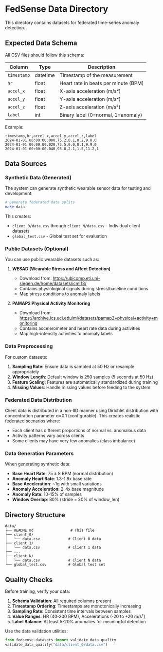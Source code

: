# FedSense Data Directory

This directory contains datasets for federated time-series anomaly detection.

## Expected Data Schema

All CSV files should follow this schema:

| Column | Type | Description |
|--------|------|-------------|
| `timestamp` | datetime | Timestamp of the measurement |
| `hr` | float | Heart rate in beats per minute (BPM) |
| `accel_x` | float | X-axis acceleration (m/s²) |
| `accel_y` | float | Y-axis acceleration (m/s²) |
| `accel_z` | float | Z-axis acceleration (m/s²) |
| `label` | int | Binary label (0=normal, 1=anomaly) |

Example:
```csv
timestamp,hr,accel_x,accel_y,accel_z,label
2024-01-01 00:00:00.000,75.2,0.1,0.2,9.8,0
2024-01-01 00:00:00.020,75.5,0.0,0.1,9.9,0
2024-01-01 00:00:00.040,95.8,2.1,1.5,11.2,1
```

## Data Sources

### Synthetic Data (Generated)
The system can generate synthetic wearable sensor data for testing and development:

```bash
# Generate federated data splits
make data
```

This creates:
- `client_0/data.csv` through `client_N/data.csv` - Individual client datasets
- `global_test.csv` - Global test set for evaluation

### Public Datasets (Optional)

You can use public wearable datasets such as:

1. **WESAD (Wearable Stress and Affect Detection)**
   - Download from: https://ubicomp.eti.uni-siegen.de/home/datasets/icmi18/
   - Contains physiological signals during stress/baseline conditions
   - Map stress conditions to anomaly labels

2. **PAMAP2 Physical Activity Monitoring**
   - Download from: https://archive.ics.uci.edu/ml/datasets/pamap2+physical+activity+monitoring
   - Contains accelerometer and heart rate data during activities
   - Map high-intensity activities to anomaly labels

### Data Preprocessing

For custom datasets:

1. **Sampling Rate**: Ensure data is sampled at 50 Hz or resample appropriately
2. **Window Length**: Default window is 250 samples (5 seconds at 50 Hz)
3. **Feature Scaling**: Features are automatically standardized during training
4. **Missing Values**: Handle missing values before feeding to the system

### Federated Data Distribution

Client data is distributed in a non-IID manner using Dirichlet distribution with concentration parameter α=0.1 (configurable). This creates realistic federated scenarios where:

- Each client has different proportions of normal vs. anomalous data
- Activity patterns vary across clients
- Some clients may have very few anomalies (class imbalance)

### Data Generation Parameters

When generating synthetic data:

- **Base Heart Rate**: 75 ± 8 BPM (normal distribution)
- **Anomaly Heart Rate**: 1.3-1.8x base rate
- **Base Acceleration**: ~1g with small variations
- **Anomaly Acceleration**: 2-4x base magnitude
- **Anomaly Rate**: 10-15% of samples
- **Window Overlap**: 80% (stride = 20% of window_len)

## Directory Structure

```
data/
├── README.md                 # This file
├── client_0/
│   └── data.csv             # Client 0 data
├── client_1/
│   └── data.csv             # Client 1 data
├── ...
├── client_N/
│   └── data.csv             # Client N data
└── global_test.csv          # Global test set
```

## Quality Checks

Before training, verify your data:

1. **Schema Validation**: All required columns present
2. **Timestamp Ordering**: Timestamps are monotonically increasing
3. **Sampling Rate**: Consistent time intervals between samples
4. **Value Ranges**: HR (40-200 BPM), Accelerations (-20 to +20 m/s²)
5. **Label Balance**: At least 5-20% anomalies for meaningful detection

Use the data validation utilities:

```python
from fedsense.datasets import validate_data_quality
validate_data_quality("data/client_0/data.csv")
```
